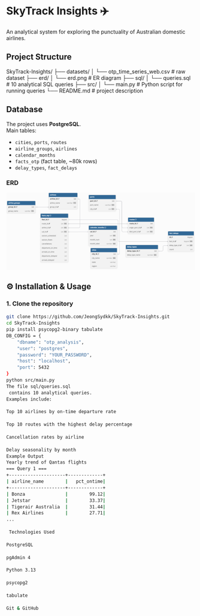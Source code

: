 # SkyTrack Insights ✈️

An analytical system for exploring the punctuality of Australian domestic airlines.

##  Project Structure
SkyTrack-Insights/
├── datasets/
│ └── otp_time_series_web.csv # raw dataset
├── erd/
│ └── erd.png # ER diagram
├── sql/
│ └── queries.sql # 10 analytical SQL queries
├── src/
│ └── main.py # Python script for running queries
└── README.md # project description

##  Database
The project uses **PostgreSQL**.  
Main tables:
- `cities`, `ports`, `routes`
- `airline_groups`, `airlines`
- `calendar_months`
- `facts_otp` (fact table, ~80k rows)
- `delay_types`, `fact_delays`

### ERD
![ERD](./erd/erd.png)

## ⚙️ Installation & Usage

### 1. Clone the repository
```bash
git clone https://github.com/JeongSydkk/SkyTrack-Insights.git
cd SkyTrack-Insights
pip install psycopg2-binary tabulate
DB_CONFIG = {
    "dbname": "otp_analysis",
    "user": "postgres",
    "password": "YOUR_PASSWORD",
    "host": "localhost",
    "port": 5432
}
python src/main.py
The file sql/queries.sql
 contains 10 analytical queries.
Examples include:

Top 10 airlines by on-time departure rate

Top 10 routes with the highest delay percentage

Cancellation rates by airline

Delay seasonality by month
Example Output
Yearly trend of Qantas flights
=== Query 1 ===
+---------------------+-------------+
| airline_name        |   pct_ontime|
+---------------------+-------------+
| Bonza               |        99.12|
| Jetstar             |        33.37|
| Tigerair Australia  |        31.44|
| Rex Airlines        |        27.71|
...

 Technologies Used

PostgreSQL

pgAdmin 4

Python 3.13

psycopg2

tabulate

Git & GitHub
